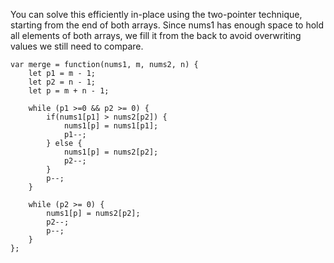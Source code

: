 You can solve this efficiently in-place using the two-pointer technique, starting from the end of both arrays. Since nums1 has enough space to hold all elements of both arrays, we fill it from the back to avoid overwriting values we still need to compare.

```
var merge = function(nums1, m, nums2, n) {
    let p1 = m - 1;
    let p2 = n - 1;
    let p = m + n - 1;

    while (p1 >=0 && p2 >= 0) {
        if(nums1[p1] > nums2[p2]) {
            nums1[p] = nums1[p1];
            p1--;
        } else {
            nums1[p] = nums2[p2];
            p2--;
        }
        p--;
    }

    while (p2 >= 0) {
        nums1[p] = nums2[p2];
        p2--;
        p--;
    }
};
```
